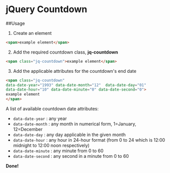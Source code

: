 jQuery Countdown
=====

##Usage
1. Create an element

```html
<span>example element</span>
```

2. Add the required countdown class, **jq-countdown**

```html
<span class="jq-countdown">example element</span>
```
3. Add the applicable attributes for the countdown's end date

```html
<span class="jq-countdown" 
data-date-year="1993" data-date-month="12"  data-date-day="01" 
data-date-hour="10" data-date-minute="0" data-date-second="0">
example element
</span>
```
A list of available countdown date attributes:
  - ```data-date-year``` : any year
  - ```data-date-month```  : any month in numerical form, 1=January, 12=December
  - ```data-date-day``` : any day applicable in the given month 
  - ```data-date-hour``` : any hour in 24-hour format (from 0 to 24 which is 12:00 midnight to 12:00 noon respectively)
  - ```data-date-minute``` : any minute from 0 to 60
  - ```data-date-second``` : any second in a minute from 0 to 60


**Done!**
